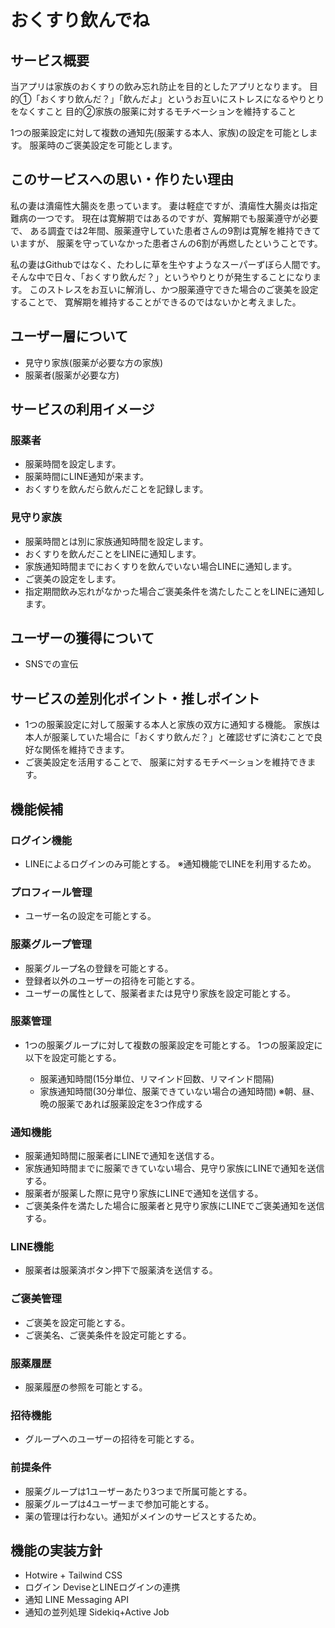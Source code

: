# おくすり飲んでね

## サービス概要

当アプリは家族のおくすりの飲み忘れ防止を目的としたアプリとなります。
目的①「おくすり飲んだ？」「飲んだよ」というお互いにストレスになるやりとりをなくすこと
目的②家族の服薬に対するモチベーションを維持すること

1つの服薬設定に対して複数の通知先(服薬する本人、家族)の設定を可能とします。
服薬時のご褒美設定を可能とします。

## このサービスへの思い・作りたい理由

私の妻は潰瘍性大腸炎を患っています。
妻は軽症ですが、潰瘍性大腸炎は指定難病の一つです。
現在は寛解期ではあるのですが、寛解期でも服薬遵守が必要で、
ある調査では2年間、服薬遵守していた患者さんの9割は寛解を維持できていますが、
服薬を守っていなかった患者さんの6割が再燃したということです。

私の妻はGithubではなく、たわしに草を生やすようなスーパーずぼら人間です。
そんな中で日々、「おくすり飲んだ？」というやりとりが発生することになります。
このストレスをお互いに解消し、かつ服薬遵守できた場合のご褒美を設定することで、
寛解期を維持することができるのではないかと考えました。

## ユーザー層について

- 見守り家族(服薬が必要な方の家族)
- 服薬者(服薬が必要な方)

## サービスの利用イメージ

### 服薬者

- 服薬時間を設定します。
- 服薬時間にLINE通知が来ます。
- おくすりを飲んだら飲んだことを記録します。

### 見守り家族

- 服薬時間とは別に家族通知時間を設定します。
- おくすりを飲んだことをLINEに通知します。
- 家族通知時間までにおくすりを飲んでいない場合LINEに通知します。
- ご褒美の設定をします。
- 指定期間飲み忘れがなかった場合ご褒美条件を満たしたことをLINEに通知します。

## ユーザーの獲得について

- SNSでの宣伝

## サービスの差別化ポイント・推しポイント

- 1つの服薬設定に対して服薬する本人と家族の双方に通知する機能。
  家族は本人が服薬していた場合に「おくすり飲んだ？」と確認せずに済むことで良好な関係を維持できます。
- ご褒美設定を活用することで、
  服薬に対するモチベーションを維持できます。

## 機能候補

### ログイン機能

- LINEによるログインのみ可能とする。
  ※通知機能でLINEを利用するため。

### プロフィール管理

- ユーザー名の設定を可能とする。

### 服薬グループ管理

- 服薬グループ名の登録を可能とする。
- 登録者以外のユーザーの招待を可能とする。
- ユーザーの属性として、服薬者または見守り家族を設定可能とする。

### 服薬管理

- 1つの服薬グループに対して複数の服薬設定を可能とする。
  1つの服薬設定に以下を設定可能とする。

   - 服薬通知時間(15分単位、リマインド回数、リマインド間隔)
   - 家族通知時間(30分単位、服薬できていない場合の通知時間)
  ※朝、昼、晩の服薬であれば服薬設定を3つ作成する

### 通知機能

- 服薬通知時間に服薬者にLINEで通知を送信する。
- 家族通知時間までに服薬できていない場合、見守り家族にLINEで通知を送信する。
- 服薬者が服薬した際に見守り家族にLINEで通知を送信する。
- ご褒美条件を満たした場合に服薬者と見守り家族にLINEでご褒美通知を送信する。

### LINE機能

- 服薬者は服薬済ボタン押下で服薬済を送信する。

### ご褒美管理

- ご褒美を設定可能とする。
- ご褒美名、ご褒美条件を設定可能とする。

### 服薬履歴

- 服薬履歴の参照を可能とする。

### 招待機能

- グループへのユーザーの招待を可能とする。

### 前提条件

- 服薬グループは1ユーザーあたり3つまで所属可能とする。
- 服薬グループは4ユーザーまで参加可能とする。
- 薬の管理は行わない。通知がメインのサービスとするため。

## 機能の実装方針

- Hotwire + Tailwind CSS
- ログイン
  DeviseとLINEログインの連携
- 通知
  LINE Messaging API
- 通知の並列処理
  Sidekiq+Active Job